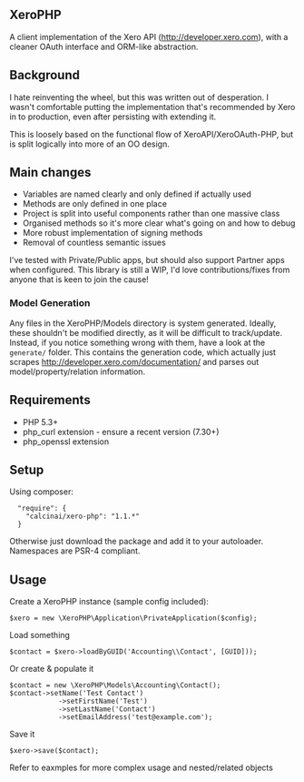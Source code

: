 XeroPHP
-----------------------
A client implementation of the Xero API (<http://developer.xero.com>), with a cleaner OAuth interface and ORM-like abstraction.


## Background

I hate reinventing the wheel, but this was written out of desperation. I wasn't comfortable putting the implementation that's recommended by Xero in to production, even after persisting with extending it.

This is loosely based on the functional flow of XeroAPI/XeroOAuth-PHP, but is split logically into more of an OO design.

## Main changes
* Variables are named clearly and only defined if actually used
* Methods are only defined in one place
* Project is split into useful components rather than one massive class
* Organised methods so it's more clear what's going on and how to debug
* More robust implementation of signing methods
* Removal of countless semantic issues


I've tested with Private/Public apps, but should also support Partner apps when configured.  This library is still a WIP, I'd love contributions/fixes from anyone that is keen to join the cause!

### Model Generation

Any files in the XeroPHP/Models directory is system generated.  Ideally, these shouldn't be modified directly, as it will be difficult to track/update.  Instead, if you notice something wrong with them, have a look at the ```generate/``` folder.  This contains the generation code, which actually just scrapes <http://developer.xero.com/documentation/> and parses out model/property/relation information.


## Requirements
* PHP 5.3+
* php\_curl extension - ensure a recent version (7.30+)
* php\_openssl extension


## Setup

Using composer:

```
  "require": {
  	"calcinai/xero-php": "1.1.*"
  }
```

Otherwise just download the package and add it to your autoloader.  Namespaces are PSR-4 compliant.

## Usage

Create a XeroPHP instance (sample config included):

```
$xero = new \XeroPHP\Application\PrivateApplication($config);
```

Load something
```
$contact = $xero->loadByGUID('Accounting\\Contact', [GUID]));
```

Or create & populate it
```
$contact = new \XeroPHP\Models\Accounting\Contact();
$contact->setName('Test Contact')
			->setFirstName('Test')
			->setLastName('Contact')
			->setEmailAddress('test@example.com');
```

Save it
```
$xero->save($contact);
```

Refer to eaxmples for more complex usage and nested/related objects
